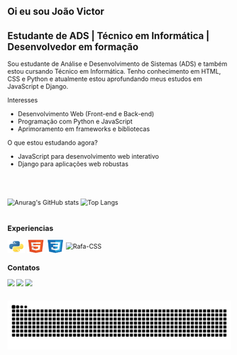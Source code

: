 ## Oi eu sou João Victor

## Estudante de ADS | Técnico em Informática | Desenvolvedor em formação


Sou estudante de Análise e Desenvolvimento de Sistemas (ADS) e também estou cursando Técnico em Informática. Tenho conhecimento em HTML, CSS e Python e atualmente estou aprofundando meus estudos em JavaScript e Django.

Interesses

- Desenvolvimento Web (Front-end e Back-end)
- Programação com Python e JavaScript
- Aprimoramento em frameworks e bibliotecas

O que estou estudando agora?

- JavaScript para desenvolvimento web interativo
- Django para aplicações web robustas
  

#

<br>

![Anurag's GitHub stats](https://github-readme-stats.vercel.app/api?username=cleitao-anao&show_icons=true&theme=tokyonight)
![Top Langs](https://github-readme-stats.vercel.app/api/top-langs/?username=cleitao-anao&layout=compact&show_icons=true&theme=tokyonight)

#

<div>
  <h3>Experiencias</h3>
  <img align="center" alt="Rafa-Python" height="30" width="40" src="https://raw.githubusercontent.com/devicons/devicon/master/icons/python/python-original.svg">
  <img align="center" alt="Rafa-HTML" height="30" width="40" src="https://raw.githubusercontent.com/devicons/devicon/master/icons/html5/html5-original.svg">
  <img align="center" alt="Rafa-CSS" height="30" width="40" src="https://raw.githubusercontent.com/devicons/devicon/master/icons/css3/css3-original.svg">
  <img  align="center" alt="Rafa-CSS" height="30" width="40"  src="https://cdn.jsdelivr.net/gh/devicons/devicon@latest/icons/javascript/javascript-original.svg" />
          
</div>


 
<div> 
  <h3>Contatos</h3>
  <a href="https://www.instagram.com/bosty2005" target="_blank"><img src="https://img.shields.io/badge/-Instagram-%23E4405F?style=for-the-badge&logo=instagram&logoColor=white" target="_blank"></a>
  <a href = "mailto:joaov.cc2005@gmail.com"><img src="https://img.shields.io/badge/-Gmail-%23333?style=for-the-badge&logo=gmail&logoColor=white" target="_blank"></a>
  <a href="https://www.linkedin.com/in/joão-victor-costa-da-cruz-425750297" target="_blank"><img src="https://img.shields.io/badge/-LinkedIn-%230077B5?style=for-the-badge&logo=linkedin&logoColor=white" target="_blank"></a> 
</div>

##

<picture>
  <source media="(prefers-color-scheme: dark)" srcset="https://raw.githubusercontent.com/cleitao-anao/cleitao-anao/output/github-contribution-grid-snake-dark.svg">
  <source media="(prefers-color-scheme: light)" srcset="https://raw.githubusercontent.com/cleitao-anao/cleitao-anao/output/github-contribution-grid-snake.svg">
  <img alt="github contribution grid snake animation" src="https://raw.githubusercontent.com/cleitao-anao/cleitao-anao/output/github-contribution-grid-snake.svg">
</picture>
